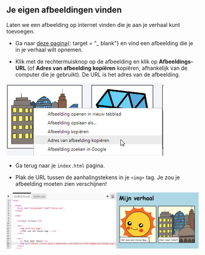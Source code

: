 ## Je eigen afbeeldingen vinden

Laten we een afbeelding op internet vinden die je aan je verhaal kunt toevoegen.

+ Ga naar [deze pagina](http://jumpto.cc/html-images){: target = "_ blank"} en vind een afbeelding die je in je verhaal wilt opnemen.

+ Klik met de rechtermuisknop op de afbeelding en klik op **Afbeeldings-URL** (of **Adres van afbeelding kopiëren** kopiëren, afhankelijk van de computer die je gebruikt). De URL is het adres van de afbeelding.

![screenshot](images/story-url.png)

+ Ga terug naar je `index.html` pagina.

+ Plak de URL tussen de aanhalingstekens in je `<img>` tag. Je zou je afbeelding moeten zien verschijnen!

![screenshot](images/story-image.png)